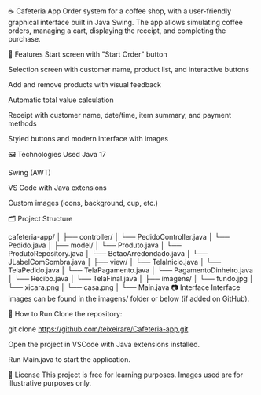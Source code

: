 ☕ Cafeteria App
Order system for a coffee shop, with a user-friendly graphical interface built in Java Swing. The app allows simulating coffee orders, managing a cart, displaying the receipt, and completing the purchase.

🎯 Features
 Start screen with "Start Order" button

 Selection screen with customer name, product list, and interactive buttons

 Add and remove products with visual feedback

 Automatic total value calculation

 Receipt with customer name, date/time, item summary, and payment methods

 Styled buttons and modern interface with images

🖼️ Technologies Used
Java 17

Swing (AWT)

VS Code with Java extensions

Custom images (icons, background, cup, etc.)

🗂️ Project Structure

cafeteria-app/
│
├── controller/
│   └── PedidoController.java
│   └── Pedido.java
│
├── model/
│   └── Produto.java
│   └── ProdutoRepository.java
│   └── BotaoArredondado.java
│   └── JLabelComSombra.java
│
├── view/
│   └── TelaInicio.java
│   └── TelaPedido.java
│   └── TelaPagamento.java
│   └── PagamentoDinheiro.java
│   └── Recibo.java
│   └── TelaFinal.java
│
├── imagens/
│   └── fundo.jpg
│   └── xicara.png
│   └── casa.png
│
└── Main.java
📷 Interface
Interface images can be found in the imagens/ folder or below (if added on GitHub).

🚀 How to Run
Clone the repository:

git clone https://github.com/teixeirare/Cafeteria-app.git

Open the project in VSCode with Java extensions installed.

Run Main.java to start the application.

📝 License
This project is free for learning purposes. Images used are for illustrative purposes only.
